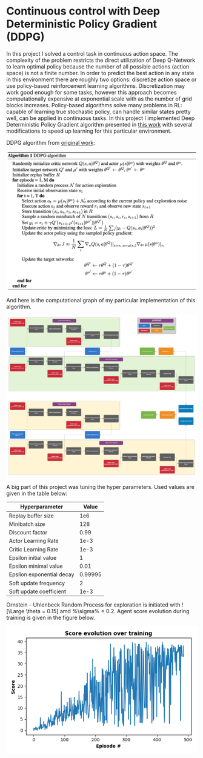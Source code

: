 [//]: # (Image References)

[image1]: figures/graph.png
[image2]: figures/algorithm.png
[image3]: figures/score_ddpg.png

# Continuous control with Deep Deterministic Policy Gradient (DDPG)

In this project I solved a control task in continuous action space. The complexity of the problem restricts the direct utilization of Deep Q-Network to learn optimal policy because the number of all possible actions (action space) is not a finite number. In order to predict the best action in any state in this environment there are roughly two options: discretize action space or use policy-based reinforcement learning algorithms. Discretization may work good enough for some tasks, however this approach becomes computationally expensive at exponential scale with as the number of grid blocks increases. Policy-based algorithms solve many problems in  RL: capable of learning true stochastic policy, can handle similar states pretty well, can be applied in continuous tasks. In this project I implemented Deep Deterministic Policy Gradient algorithm presented in [this work](https://arxiv.org/abs/1509.02971) with several modifications to speed up learning for this particular environment.

DDPG algorithm from [original work](https://arxiv.org/abs/1509.02971):

![DDPG algorithm][image2]

And here is the computational graph of my particular implementation of this algorithm.

![DDPG computational graph][image1]

A big part of this project was tuning the hyper parameters. Used values are given in the table below:

| Hyperparameter            	| Value   	|
|---------------------------	|---------	|
| Replay buffer size        	| 1e6     	|
| Minibatch size            	| 128     	|
| Discount factor           	| 0.99    	|
| Actor Learning Rate       	| 1e-3    	|
| Critic Learning Rate      	| 1e-3    	|
| Epsilon initial value     	| 1       	|
| Epsilon minimal value     	| 0.01    	|
| Epsilon exponential decay 	| 0.99995 	|
| Soft update frequency     	| 2       	|
| Soft update coefficient   	| 1e-3    	|

Ornstein - Uhlenbeck Random Process for exploration is initiated with ![\Large \theta = 0.15] amd %\sigma% = 0.2. Agent score evolution during training is given in the figure below.

![Score][image3]
